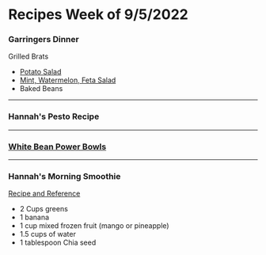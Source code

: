 # Recipes Week of 9/5/2022

### Garringers Dinner

Grilled Brats
- [Potato Salad](https://www.thepioneerwoman.com/food-cooking/recipes/a10223/fourth-of-july-week-perfect-potato-salad/)
- [Mint, Watermelon, Feta Salad](https://www.seriouseats.com/watermelon-feta-mint-salad-recipe)
- Baked Beans

---

### Hannah's Pesto Recipe

---

### [White Bean Power Bowls](./KaleAndWhiteBeanSalad.md)

---

### Hannah's Morning Smoothie

[Recipe and Reference](https://joyfoodsunshine.com/green-smoothie/)

- 2 Cups greens
- 1 banana
- 1 cup mixed frozen fruit (mango or pineapple)
- 1.5 cups of water
- 1 tablespoon Chia seed